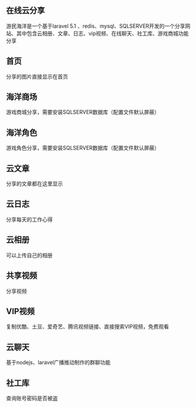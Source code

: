 ## 在线云分享

游民海洋是一个基于laravel 5.1 、redis、mysql、SQLSERVER开发的一个分享网站、其中包含云相册、文章、日志、vip视频、在线聊天、社工库、游戏商城功能分享

## 首页

分享的图片直接显示在首页

## 海洋商场

游戏商城分享，需要安装SQLSERVER数据库（配置文件默认屏蔽）

## 海洋角色

游戏角色分享，需要安装SQLSERVER数据库（配置文件默认屏蔽）

## 云文章

分享的文章都在这里显示

## 云日志

分享每天的工作心得

## 云相册

可以上传自己的相册

## 共享视频

分享视频

## VIP视频

复制优酷、土豆、爱奇艺、腾讯视频链接、直接搜索VIP视频，免费观看

## 云聊天

基于nodejs、laravel广播推动制作的群聊功能

## 社工库

查询账号密码是否被盗

